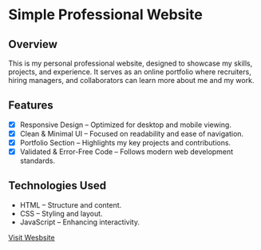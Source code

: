 # Simple Professional Website

## Overview

This is my personal professional website, designed to showcase my skills, projects, and experience. 
It serves as an online portfolio where recruiters, hiring managers, and collaborators can learn more about me and my work.

## Features 

- [x] Responsive Design – Optimized for desktop and mobile viewing.
- [x] Clean & Minimal UI – Focused on readability and ease of navigation.
- [x] Portfolio Section – Highlights my key projects and contributions.
- [x] Validated & Error-Free Code – Follows modern web development standards.

## Technologies Used

- HTML – Structure and content.
- CSS – Styling and layout.
- JavaScript – Enhancing interactivity.

[Visit Wesbsite](https://github.com/MathElderGod/Personal-Website/blob/master/index.html)
